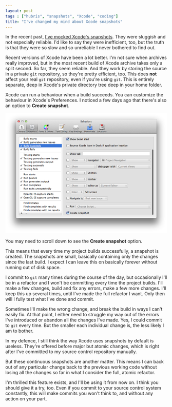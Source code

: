 ```yaml
---
layout: post
tags : ["hubris", "snapshots", "Xcode", "coding"]
title: "I've changed my mind about Xcode snapshots"
---
```

In the recent past, [I've mocked Xcode's snapshots][1]. They were sluggish and not especially reliable. I'd like to say they were inefficient, too, but the truth is that they were so slow and so unreliable I never bothered to find out.

[1]: /2011/09/an-imaginary-conversation-with-xcode-4-regarding-snapshots

Recent versions of Xcode have been a lot better. I'm not sure when archives really improved, but in the most recent build of Xcode archive takes only a split second. So far, they seem reliable. And they work by storing the source in a private `git` repository, so they're pretty efficient, too. This does **not** affect your real `git` repository, even if you're using `git`. This is entirely separate, deep in Xcode's private directory tree deep in your home folder.

Xcode can run a behaviour when a build succeeds. You can customize the behaviour in Xcode's Preferences. I noticed a few days ago that there's also an option to **Create snapshot**.

![Create snapshot](/images/Create-snapshot.png)

You may need to scroll down to see the **Create snapshot** option.

This means that every time my project builds successfully, a snapshot is created. The snapshots are small, basically containing only the changes since the last build. I expect I can leave this on basically forever without running out of disk space.

I commit to `git` many times during the course of the day, but occasionally I'll be in a refactor and I won't be committing every time the project builds. I'll make a few changes, build and fix any errors, make a few more changes. I'll keep this up several times, until I've made the full refactor I want. Only then will I fully test what I've done and commit.

Sometimes I'll make the wrong change, and break the build in ways I can't easily fix. At that point, I either need to struggle my way out of the errors I've introduced or abandon all the changes I've made. Yes, I could commit to `git` every time. But the smaller each individual change is, the less likely I am to bother.

In my defence, I still think the way Xcode uses snapshots by default is useless. They're offered before major but atomic changes, which is right after I've committed to my source control repository manually.

But these continuous snapshots are another matter. This means I can back out of any particular change back to the previous working code without losing all the changes so far in what I consider the full, atomic refactor.

I'm thrilled this feature exists, and I'll be using it from now on. I think you should give it a try, too. Even if you commit to your source control system constantly, this will make commits you won't think to, and without any action on your part.